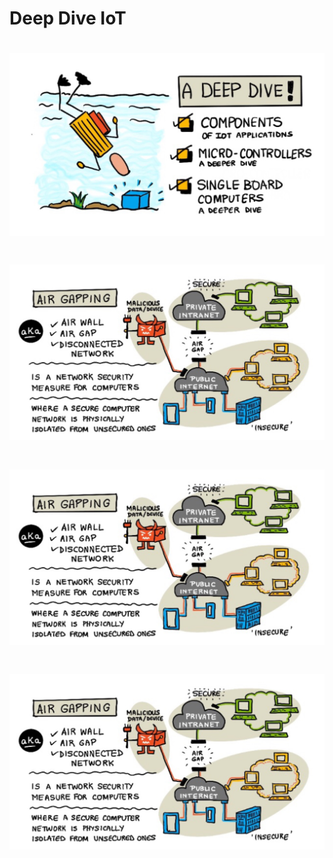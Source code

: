 # Deep Dive IoT

# ![1](DPIoT/20211019_172732000_iOS.jpg)
# ![2](IMG_0615.jpg)
# ![3](IMG_0615.jpg)
# ![4](IMG_0615.jpg)

